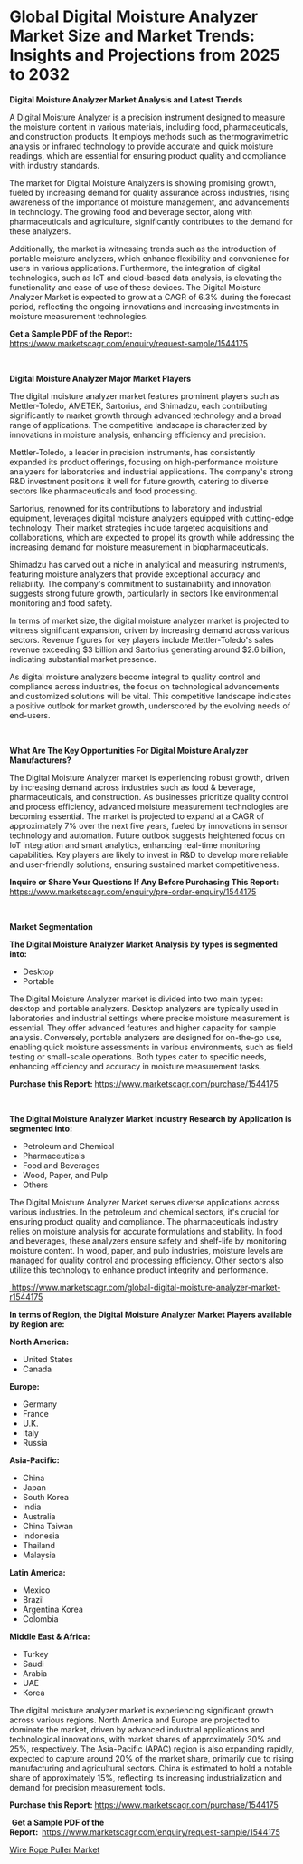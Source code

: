 <p><h1>Global Digital Moisture Analyzer Market Size and Market Trends: Insights and Projections from 2025 to 2032</h1></p><p><strong>Digital Moisture Analyzer Market Analysis and Latest Trends</strong></p>
<p><p>A Digital Moisture Analyzer is a precision instrument designed to measure the moisture content in various materials, including food, pharmaceuticals, and construction products. It employs methods such as thermogravimetric analysis or infrared technology to provide accurate and quick moisture readings, which are essential for ensuring product quality and compliance with industry standards. </p><p>The market for Digital Moisture Analyzers is showing promising growth, fueled by increasing demand for quality assurance across industries, rising awareness of the importance of moisture management, and advancements in technology. The growing food and beverage sector, along with pharmaceuticals and agriculture, significantly contributes to the demand for these analyzers. </p><p>Additionally, the market is witnessing trends such as the introduction of portable moisture analyzers, which enhance flexibility and convenience for users in various applications. Furthermore, the integration of digital technologies, such as IoT and cloud-based data analysis, is elevating the functionality and ease of use of these devices. The Digital Moisture Analyzer Market is expected to grow at a CAGR of 6.3% during the forecast period, reflecting the ongoing innovations and increasing investments in moisture measurement technologies.</p></p>
<p><strong>Get a Sample PDF of the Report:&nbsp;</strong> <a href="https://www.marketscagr.com/enquiry/request-sample/1544175?utm_campaign=3124&utm_medium=2&utm_source=Github&utm_content=ia&utm_term=08042025&utm_id=digital-moisture-analyzer">https://www.marketscagr.com/enquiry/request-sample/1544175</a></p>
<p>&nbsp;</p>
<p><strong>Digital Moisture Analyzer Major Market Players</strong></p>
<p><p>The digital moisture analyzer market features prominent players such as Mettler-Toledo, AMETEK, Sartorius, and Shimadzu, each contributing significantly to market growth through advanced technology and a broad range of applications. The competitive landscape is characterized by innovations in moisture analysis, enhancing efficiency and precision.</p><p>Mettler-Toledo, a leader in precision instruments, has consistently expanded its product offerings, focusing on high-performance moisture analyzers for laboratories and industrial applications. The company's strong R&D investment positions it well for future growth, catering to diverse sectors like pharmaceuticals and food processing.</p><p>Sartorius, renowned for its contributions to laboratory and industrial equipment, leverages digital moisture analyzers equipped with cutting-edge technology. Their market strategies include targeted acquisitions and collaborations, which are expected to propel its growth while addressing the increasing demand for moisture measurement in biopharmaceuticals.</p><p>Shimadzu has carved out a niche in analytical and measuring instruments, featuring moisture analyzers that provide exceptional accuracy and reliability. The company's commitment to sustainability and innovation suggests strong future growth, particularly in sectors like environmental monitoring and food safety.</p><p>In terms of market size, the digital moisture analyzer market is projected to witness significant expansion, driven by increasing demand across various sectors. Revenue figures for key players include Mettler-Toledo's sales revenue exceeding $3 billion and Sartorius generating around $2.6 billion, indicating substantial market presence.</p><p>As digital moisture analyzers become integral to quality control and compliance across industries, the focus on technological advancements and customized solutions will be vital. This competitive landscape indicates a positive outlook for market growth, underscored by the evolving needs of end-users.</p></p>
<p>&nbsp;</p>
<p><strong>What Are The Key Opportunities For Digital Moisture Analyzer Manufacturers?</strong></p>
<p><p>The Digital Moisture Analyzer market is experiencing robust growth, driven by increasing demand across industries such as food & beverage, pharmaceuticals, and construction. As businesses prioritize quality control and process efficiency, advanced moisture measurement technologies are becoming essential. The market is projected to expand at a CAGR of approximately 7% over the next five years, fueled by innovations in sensor technology and automation. Future outlook suggests heightened focus on IoT integration and smart analytics, enhancing real-time monitoring capabilities. Key players are likely to invest in R&D to develop more reliable and user-friendly solutions, ensuring sustained market competitiveness.</p></p>
<p><strong>Inquire or Share Your Questions If Any Before Purchasing This Report:</strong> <a href="https://www.marketscagr.com/enquiry/pre-order-enquiry/1544175?utm_campaign=3124&utm_medium=2&utm_source=Github&utm_content=ia&utm_term=08042025&utm_id=digital-moisture-analyzer">https://www.marketscagr.com/enquiry/pre-order-enquiry/1544175</a></p>
<p>&nbsp;</p>
<p><strong>Market Segmentation</strong></p>
<p><strong>The Digital Moisture Analyzer Market Analysis by types is segmented into:</strong></p>
<p><ul><li>Desktop</li><li>Portable</li></ul></p>
<p><p>The Digital Moisture Analyzer market is divided into two main types: desktop and portable analyzers. Desktop analyzers are typically used in laboratories and industrial settings where precise moisture measurement is essential. They offer advanced features and higher capacity for sample analysis. Conversely, portable analyzers are designed for on-the-go use, enabling quick moisture assessments in various environments, such as field testing or small-scale operations. Both types cater to specific needs, enhancing efficiency and accuracy in moisture measurement tasks.</p></p>
<p><strong>Purchase this Report:&nbsp;</strong><a href="https://www.marketscagr.com/purchase/1544175?utm_campaign=3124&utm_medium=2&utm_source=Github&utm_content=ia&utm_term=08042025&utm_id=digital-moisture-analyzer">https://www.marketscagr.com/purchase/1544175</a></p>
<p>&nbsp;</p>
<p><strong>The Digital Moisture Analyzer Market Industry Research by Application is segmented into:</strong></p>
<p><ul><li>Petroleum and Chemical</li><li>Pharmaceuticals</li><li>Food and Beverages</li><li>Wood, Paper, and Pulp</li><li>Others</li></ul></p>
<p><p>The Digital Moisture Analyzer Market serves diverse applications across various industries. In the petroleum and chemical sectors, it's crucial for ensuring product quality and compliance. The pharmaceuticals industry relies on moisture analysis for accurate formulations and stability. In food and beverages, these analyzers ensure safety and shelf-life by monitoring moisture content. In wood, paper, and pulp industries, moisture levels are managed for quality control and processing efficiency. Other sectors also utilize this technology to enhance product integrity and performance.</p></p>
<p><a href="https://www.marketscagr.com/global-digital-moisture-analyzer-market-r1544175?utm_campaign=3124&utm_medium=2&utm_source=Github&utm_content=ia&utm_term=08042025&utm_id=digital-moisture-analyzer">&nbsp;https://www.marketscagr.com/global-digital-moisture-analyzer-market-r1544175</a></p>
<p><strong>In terms of Region, the Digital Moisture Analyzer Market Players available by Region are:</strong></p>
<p>
    <p> <strong> North America: </strong>
        <ul>
            <li>United States</li>
            <li>Canada</li>
        </ul>
        </p> 
    <p> <strong> Europe: </strong>
        <ul>
            <li>Germany</li>
            <li>France</li>
            <li>U.K.</li>
            <li>Italy</li>
            <li>Russia</li>
        </ul>
        </p> 
    <p> <strong> Asia-Pacific: </strong>
        <ul>
            <li>China</li>
            <li>Japan</li>
            <li>South Korea</li>
            <li>India</li>
            <li>Australia</li>
            <li>China Taiwan</li>
            <li>Indonesia</li>
            <li>Thailand</li>
            <li>Malaysia</li>
        </ul>
        </p> 
    <p> <strong> Latin America: </strong>
        <ul>
            <li>Mexico</li>
            <li>Brazil</li>
            <li>Argentina Korea</li>
            <li>Colombia</li>
        </ul>
        </p> 
    <p> <strong> Middle East & Africa: </strong>
        <ul>
            <li>Turkey</li>
            <li>Saudi</li>
            <li>Arabia</li>
            <li>UAE</li>
            <li>Korea</li>
        </ul>
    </p>
    </p>
<p><p>The digital moisture analyzer market is experiencing significant growth across various regions. North America and Europe are projected to dominate the market, driven by advanced industrial applications and technological innovations, with market shares of approximately 30% and 25%, respectively. The Asia-Pacific (APAC) region is also expanding rapidly, expected to capture around 20% of the market share, primarily due to rising manufacturing and agricultural sectors. China is estimated to hold a notable share of approximately 15%, reflecting its increasing industrialization and demand for precision measurement tools.</p></p>
<p><strong>Purchase this Report: </strong><a href="https://www.marketscagr.com/purchase/1544175?utm_campaign=3124&utm_medium=2&utm_source=Github&utm_content=ia&utm_term=08042025&utm_id=digital-moisture-analyzer">https://www.marketscagr.com/purchase/1544175</a></p>
<p>&nbsp;<strong>Get a Sample PDF of the Report:&nbsp;&nbsp;</strong><a href="https://www.marketscagr.com/enquiry/request-sample/1544175?utm_campaign=3124&utm_medium=2&utm_source=Github&utm_content=ia&utm_term=08042025&utm_id=digital-moisture-analyzer">https://www.marketscagr.com/enquiry/request-sample/1544175</a></p>
<p><strong></strong></p>
<p><p><a href="https://github.com/theyasnare5w/Market-Research-Report-List-1/blob/main/wire-rope-puller-market.md?utm_campaign=3124&utm_medium=2&utm_source=Github&utm_content=ia&utm_term=08042025&utm_id=digital-moisture-analyzer">Wire Rope Puller Market</a></p></p>